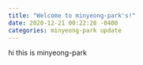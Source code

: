 ```yaml
---
title: "Welcome to minyeong-park's!"
date: 2020-12-21 00:22:28 -0400
categories: minyeong-park update
---
```


hi this is minyeong-park
